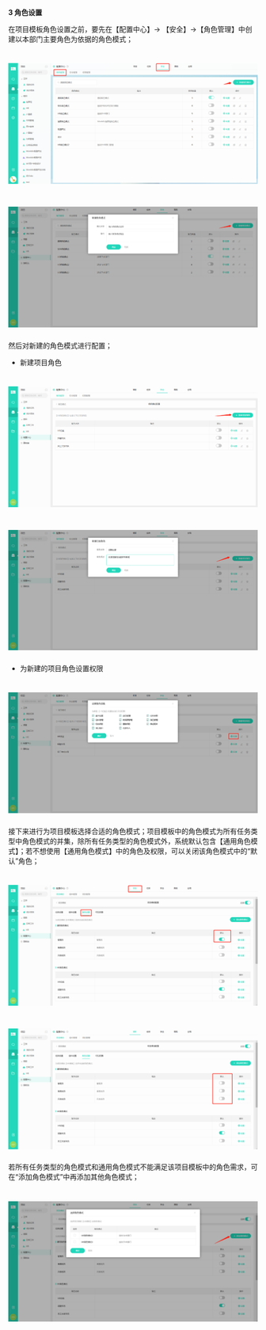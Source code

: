 **3 角色设置**

在项目模板角色设置之前，要先在【配置中心】→ 【安全】→【角色管理】中创建以本部门主要角色为依据的角色模式；


# ![](/assets/3配置中心-角色设置-新建角色模式1.png)

# ![](/assets/3配置中心-角色设置-新建角色模式2.png)

然后对新建的角色模式进行配置；

* 新建项目角色

# ![](/assets/3配置中心-角色设置-新建项目角色1.png)

# ![](/assets/3配置中心-角色设置-新建项目角色2.png)

* 为新建的项目角色设置权限

# ![](/assets/3配置中心-角色设置-设置角色权限1.png)


接下来进行为项目模板选择合适的角色模式；项目模板中的角色模式为所有任务类型中角色模式的并集，除所有任务类型的角色模式外，系统默认包含【通用角色模式】；若不想使用【通用角色模式】中的角色及权限，可以关闭该角色模式中的“默认”角色；

# ![](/assets/3配置中心-角色设置-添加角色模式1.png)

# ![](/assets/3配置中心-角色设置-添加角色模式2.png)

若所有任务类型的角色模式和通用角色模式不能满足该项目模板中的角色需求，可在“添加角色模式”中再添加其他角色模式；

# ![](/assets/3配置中心-角色设置-添加角色模式3.png)


